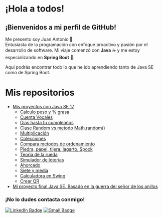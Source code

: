 # ¡Hola a todos!

## ¡Bienvenidos a mi perfil de GitHub!

Me presento soy Juan Antonio 👋  
Entusiasta de la programación con enfoque proactivo y pasión por el desarrollo de software. Mi viaje comenzó con **Java** ☕ y me estoy especializando en **Spring Boot** 🚀.

Aquí podrás encontrar todo lo que he ido aprendiendo tanto de Java SE como de Spring Boot.

# Mis repositorios
- [Mis proyectos con Java SE 17](https://github.com/jiglf/Java-SE)
   - [Calculo peso y % grasa](https://github.com/jiglf/Java-SE/tree/main/PesoGrasa)   
   - [Cuenta Vocales](https://github.com/jiglf/Java-SE/tree/main/ContadorVocales)
   - [Dias hasta tu cumpleaños](https://github.com/jiglf/Java-SE/tree/main/DiasCumple)
   - [Clase Random vs metodo Math.random()](https://github.com/jiglf/Java-SE/tree/main/Repite)
   - [Multiplicación](https://github.com/jiglf/Java-SE/tree/main/Multiplicar)
   - [Colecciones](https://github.com/jiglf/Java-SE/tree/main/Colecciones)
   - [Compara metodos de ordenamiento](https://github.com/jiglf/Java-SE/tree/main/Ordenamientos)
   - [Piedra, papel, tijera, lagarto, Spock](https://github.com/jiglf/Java-SE/tree/main/BigBangTheory)
   - [Teoria de la rueda](https://github.com/jiglf/Java-SE/tree/main/TeoriaRueda)
   - [Simulador de loterias](https://github.com/jiglf/Java-SE/tree/main/Loterias)
   - [Ahorcado](https://github.com/jiglf/Java-SE/tree/main/Ahorcado)
   - [Siete y media](https://github.com/jiglf/Java-SE/tree/main/SieteMedia)
   - [Calculadora en Swing](https://github.com/jiglf/Java-SE/tree/main/CalculadoraSwing)
   - [Crear QR](https://github.com/jiglf/Java-SE/tree/main/CrearQR)
- [Mi proyecto final Java SE. Basado en la guerra del señor de los anillos](https://github.com/jiglf/ProyectoFinalJava)



  
### ¡No lo dudes contacta conmigo!
[![LinkedIn Badge](https://img.shields.io/badge/-Juan%20Antonio%20Iglesias-blue?style=flat-square&logo=Linkedin&logoColor=white)](https://www.linkedin.com/in/jiglf/)
[![Gmail Badge](https://img.shields.io/badge/-juan.iglesiasfuentes@gmail.com-c14438?style=flat-square&logo=Gmail&logoColor=white)](mailto:juan.iglesiasfuentes@gmail.com)




        

